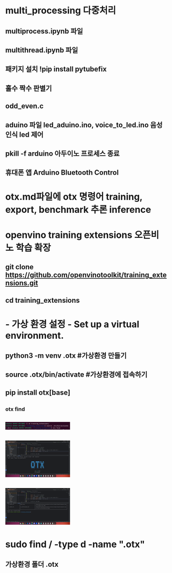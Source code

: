 # multi_processing 다중처리
## multiprocess.ipynb 파일
##
## 
## multithread.ipynb 파일
## 패키지 설치 !pip install pytubefix
##
## 홀수 짝수 판별기
## odd_even.c
##
## aduino 파일 led_aduino.ino, voice_to_led.ino 음성 인식 led 제어
## pkill -f arduino 아두이노 프로세스 종료
##
## 휴대폰 앱 Arduino Bluetooth Control
##
# otx.md파일에 otx 명령어 training, export, benchmark 추론 inference
##
# openvino training extensions 오픈비노 학습 확장 
## git clone https://github.com/openvinotoolkit/training_extensions.git
## cd training_extensions
##
# - 가상 환경 설정 - Set up a virtual environment.
## python3 -m venv .otx #가상환경 만들기 
## source .otx/bin/activate #가상환경에 접속하기
## pip install otx[base]
##
### otx find
## <img width = "40%" src= "https://github.com/buskingsue/multi_process/blob/master/otx5.png"> 

## <img width = "40%" src= "https://github.com/buskingsue/multi_process/blob/master/otx1.png"> 
## <img width = "40%" src= "https://github.com/buskingsue/multi_process/blob/master/otx3.png"> 
# sudo find / -type d -name ".otx"
## 가상환경 폴더 .otx


